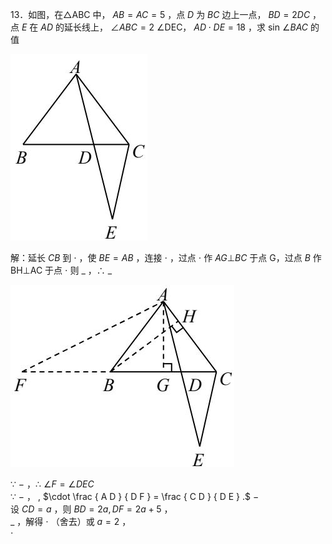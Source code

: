 13．如图，在△ABC 中， $A B { = } A C { = } 5$ ，点 $D$ 为 $B C$ 边上一点， $B D { = } 2 D C$ ，点 $E$ 在 $A D$ 的延长线上， $\angle A B C { = } 2$ ∠DEC， $A D \cdot D E { = } 1 8$ ，求 sin $\angle B A C$ 的值

![](<../../qs_image_DB/专题1-6_二倍角的解题策略：倍半角模型与绝配角（解析版）_/4da28b13bb75e15684d59da7cb1509b1281d94913c51e096a9a7d06b770414a9.jpg>)

解：延长 $C B$ 到 $\cdot$ ，使 $B E { = } A B$ ，连接 $\cdot$ ，过点 $\cdot$ 作 $A G \bot B C$ 于点 G，过点 $B$ 作 BH⊥AC 于点 $\cdot$ 则 $\_$ ，∴ $\_$

![](<../../qs_image_DB/专题1-6_二倍角的解题策略：倍半角模型与绝配角（解析版）_/7208b422fe4e266e3ace8a0ba965f2ccd8be1cddb82e19888753c729a147a3b2.jpg>)

∵ $-$ ，∴ $\angle F { = } \angle D E C$   
∵ $-$ ， , $\cdot \frac { A D } { D F } = \frac { C D } { D E } .$ $-$   
设 $C D { = } a$ ，则 $B D { = } 2 a , D F { = } 2 a { + } 5$ ，  
$\_$ ，解得 $\cdot$ （舍去）或 $a = 2$ ，  
$\cdot$
